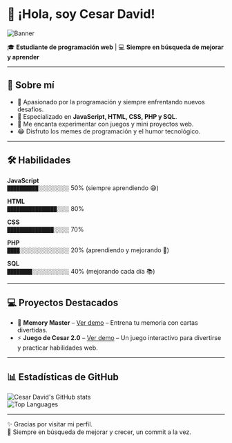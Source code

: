 # 👋 ¡Hola, soy Cesar David!

![Banner](https://images.unsplash.com/photo-1555066931-4365d14bab8c?auto=format&fit=crop&w=1200&q=80)

🎓 **Estudiante de programación web** | 💻 **Siempre en búsqueda de mejorar y aprender**  

---

## 🚀 Sobre mí
- 🌟 Apasionado por la programación y siempre enfrentando nuevos desafíos.  
- 🎯 Especializado en **JavaScript, HTML, CSS, PHP y SQL**.  
- 🤹 Me encanta experimentar con juegos y mini proyectos web.  
- 😂 Disfruto los memes de programación y el humor tecnológico.  

---

## 🛠 Habilidades

**JavaScript**  
`██████████░░░░░░░░░░` 50% (siempre aprendiendo 😅)  

**HTML**  
`████████████████░░░░` 80%  

**CSS**  
`███████████████░░░░░` 70%  

**PHP**  
`████░░░░░░░░░░░░░░░░` 20% (aprendiendo y mejorando 🚀)  

**SQL**  
`████████░░░░░░░░░░░░` 40% (mejorando cada día 📚)  

---

## 💻 Proyectos Destacados
- 🎲 **Memory Master** – [Ver demo](https://3145434864c-prog.github.io/Memory-Master-/) – Entrena tu memoria con cartas divertidas.  
- ⚡ **Juego de Cesar 2.0** – [Ver demo](https://3145434864c-prog.github.io/juego-de-cesar2.0/) – Un juego interactivo para divertirse y practicar habilidades web.  

---



## 📊 Estadísticas de GitHub
![Cesar David's GitHub stats](https://github-readme-stats.vercel.app/api?username=3145434864c-prog&show_icons=true&theme=radical)  
![Top Languages](https://github-readme-stats.vercel.app/api/top-langs/?username=3145434864c-prog&layout=compact&theme=radical)  

---

✨ Gracias por visitar mi perfil.  
🚀 Siempre en búsqueda de mejorar y crecer, un commit a la vez.  
